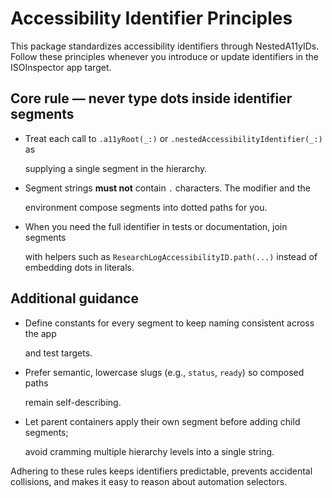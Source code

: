 # Accessibility Identifier Principles

This package standardizes accessibility identifiers through NestedA11yIDs.
Follow these principles whenever you introduce or update identifiers in the
ISOInspector app target.

## Core rule — never type dots inside identifier segments

- Treat each call to `.a11yRoot(_:)` or `.nestedAccessibilityIdentifier(_:)` as

  supplying a single segment in the hierarchy.

- Segment strings **must not** contain `.` characters. The modifier and the

  environment compose segments into dotted paths for you.

- When you need the full identifier in tests or documentation, join segments

  with helpers such as `ResearchLogAccessibilityID.path(...)` instead of
  embedding dots in literals.

## Additional guidance

- Define constants for every segment to keep naming consistent across the app

  and test targets.

- Prefer semantic, lowercase slugs (e.g., `status`, `ready`) so composed paths

  remain self-describing.

- Let parent containers apply their own segment before adding child segments;

  avoid cramming multiple hierarchy levels into a single string.

Adhering to these rules keeps identifiers predictable, prevents accidental
collisions, and makes it easy to reason about automation selectors.
